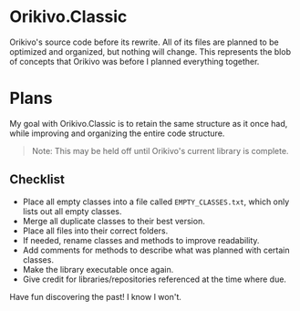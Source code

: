 ﻿# Orikivo.Classic
Orikivo's source code before its rewrite. All of its files are planned to be optimized and organized, but nothing will change. This represents the blob of concepts that Orikivo was before I planned everything together.

# Plans
My goal with Orikivo.Classic is to retain the same structure as it once had, while improving and organizing the entire code structure.
> Note: This may be held off until Orikivo's current library is complete.

## Checklist
- Place all empty classes into a file called `EMPTY_CLASSES.txt`, which only lists out all empty classes.
- Merge all duplicate classes to their best version.
- Place all files into their correct folders.
- If needed, rename classes and methods to improve readability.
- Add comments for methods to describe what was planned with certain classes.
- Make the library executable once again.
- Give credit for libraries/repositories referenced at the time where due.

Have fun discovering the past! I know I won't.
